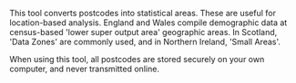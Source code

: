 This tool converts postcodes into statistical areas. These are useful for location-based analysis. England and Wales compile demographic data at census-based 'lower super output area' geographic areas. In Scotland, 'Data Zones' are commonly used, and in Northern Ireland, 'Small Areas'.

When using this tool, all postcodes are stored securely on your own computer, and never transmitted online.
